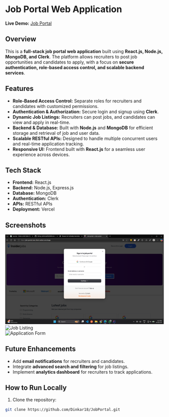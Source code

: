 # Job Portal Web Application

**Live Demo:** [Job Portal](https://job-portal-new-client-amber.vercel.app/)

## Overview
This is a **full-stack job portal web application** built using **React.js, Node.js, MongoDB, and Clerk**. The platform allows recruiters to post job opportunities and candidates to apply, with a focus on **secure authentication, role-based access control, and scalable backend services**.

## Features
- **Role-Based Access Control:** Separate roles for recruiters and candidates with customized permissions.  
- **Authentication & Authorization:** Secure login and signup using **Clerk**.  
- **Dynamic Job Listings:** Recruiters can post jobs, and candidates can view and apply in real-time.  
- **Backend & Database:** Built with **Node.js** and **MongoDB** for efficient storage and retrieval of job and user data.  
- **Scalable RESTful APIs:** Designed to handle multiple concurrent users and real-time application tracking.  
- **Responsive UI:** Frontend built with **React.js** for a seamless user experience across devices.

## Tech Stack
- **Frontend:** React.js  
- **Backend:** Node.js, Express.js  
- **Database:** MongoDB  
- **Authentication:** Clerk  
- **APIs:** RESTful APIs  
- **Deployment:** Vercel  

## Screenshots
![Login Page](login.png)  
![Job Listing](job-listing.png)  
![Application Form](application-form.png)

## Future Enhancements
- Add **email notifications** for recruiters and candidates.  
- Integrate **advanced search and filtering** for job listings.  
- Implement **analytics dashboard** for recruiters to track applications.  

## How to Run Locally
1. Clone the repository:
```bash
git clone https://github.com/Dinkar18/JobPortal.git
